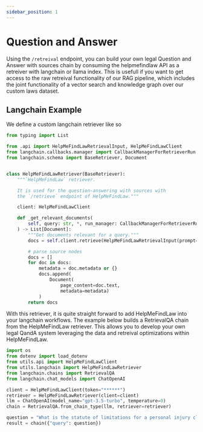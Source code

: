 ```yaml
---
sidebar_position: 1
---
```


# Question and Answer

Using the `/retreival` endpoint, you can build your own legal Question and Answer with sources chain by consuming the helpmefindlaw API as a retreiver with langchain or llama index. This is usefull if you want to get access to the raw retreival functionality of our RAG pipeline, which includes the joint functionality of a vector search and knowledge graph over our custom laws dataset.

## Langchain Example

We define a custom langchain retriever like so

```py title="examples/src/utils/langchain.py"
from typing import List

from .api import HelpMeFindLawRetrievalInput, HelpMeFindLawClient
from langchain.callbacks.manager import CallbackManagerForRetrieverRun
from langchain.schema import BaseRetriever, Document


class HelpMeFindLawRetriever(BaseRetriever):
    """`HelpMeFindLaw` retriever.

    It is used for the question-answering with sources with
    the `/retrieve` endpoint of HelpMeFindLaw."""

    client: HelpMeFindLawClient

    def _get_relevant_documents(
        self, query: str, *, run_manager: CallbackManagerForRetrieverRun
    ) -> List[Document]:
        """Get documents relevant for a query."""
        docs = self.client.retrieve(HelpMeFindLawRetrievalInput(prompt=query))

        # parse source nodes
        docs = []
        for doc in docs:
            metadata = doc.metadata or {}
            docs.append(
                Document(
                    page_content=doc.text,
                    metadata=metadata)
            )
        return docs
```

With this retriever, it is quite straight forward to add HelpMeFindLaw into your langchain workflows. The example below builds a RetrievalQA chain from the HelpMeFindLaw retriever. This allows you to develop your own legal QandA system leveraging the data and retreival optimizations within HelpMeFindLaw.

```py title="qanda.py"
import os
from dotenv import load_dotenv
from utils.api import HelpMeFindLawClient
from utils.langchain import HelpMeFindLawRetriever
from langchain.chains import RetrievalQA
from langchain.chat_models import ChatOpenAI

client = HelpMeFindLawClient(token="******")
retriever = HelpMeFindLawRetriever(client=client)
llm = ChatOpenAI(model_name="gpt-3.5-turbo", temperature=0)
chain = RetrievalQA.from_chain_type(llm, retriever=retriever)

question = "What is the statute of limitations for a personal injury claim in California?"
result = chain({"query": question})
```
